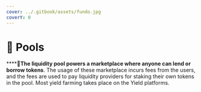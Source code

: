 ```yaml
---
cover: ../.gitbook/assets/fundo.jpg
coverY: 0
---
```


# 🍃 Pools

****:clap:**The liquidity pool powers a marketplace where anyone can lend or borrow tokens**. The usage of these marketplace incurs fees from the users, and the fees are used to pay liquidity providers for staking their own tokens in the pool. Most yield farming takes place on the Yield platforms.
